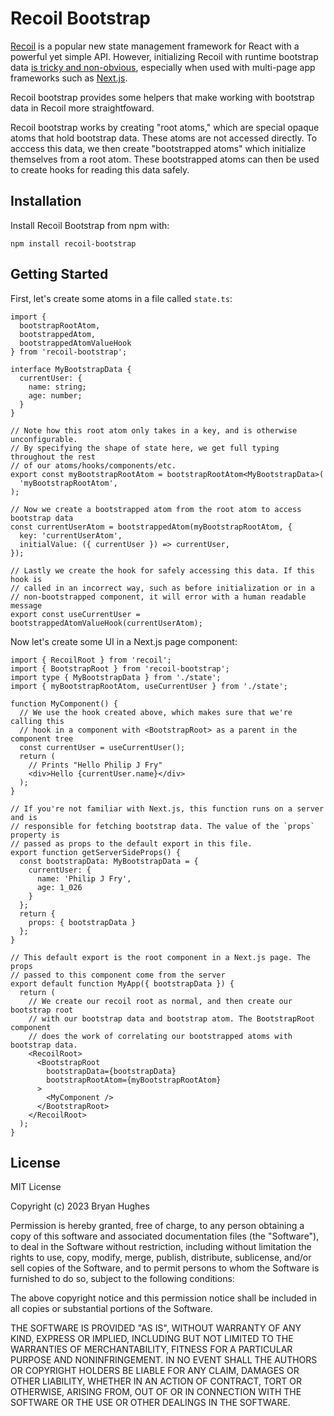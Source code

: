 # Recoil Bootstrap

[Recoil](https://recoiljs.org/) is a popular new state management framework for
React with a powerful yet simple API. However, initializing Recoil with runtime
bootstrap data [is tricky and
non-obvious](https://github.com/facebookexperimental/Recoil/issues/750),
especially when used with multi-page app frameworks such as
[Next.js](https://nextjs.org/).

Recoil bootstrap provides some helpers that make working with bootstrap data in
Recoil more straightfoward.

Recoil bootstrap works by creating "root atoms," which are special opaque atoms
that hold bootstrap data. These atoms are not accessed directly. To acccess this
data, we then create "bootstrapped atoms" which initialize themselves from a
root atom. These bootstrapped atoms can then be used to create hooks for reading
this data safely.

## Installation

Install Recoil Bootstrap from npm with:

```
npm install recoil-bootstrap
```

## Getting Started

First, let's create some atoms in a file called `state.ts`:

```tsx
import {
  bootstrapRootAtom,
  bootstrappedAtom,
  bootstrappedAtomValueHook
} from 'recoil-bootstrap';

interface MyBootstrapData {
  currentUser: {
    name: string;
    age: number;
  }
}

// Note how this root atom only takes in a key, and is otherwise unconfigurable.
// By specifying the shape of state here, we get full typing throughout the rest
// of our atoms/hooks/components/etc.
export const myBootstrapRootAtom = bootstrapRootAtom<MyBootstrapData>(
  'myBootstrapRootAtom',
);

// Now we create a bootstrapped atom from the root atom to access bootstrap data
const currentUserAtom = bootstrappedAtom(myBootstrapRootAtom, {
  key: 'currentUserAtom',
  initialValue: ({ currentUser }) => currentUser,
});

// Lastly we create the hook for safely accessing this data. If this hook is
// called in an incorrect way, such as before initialization or in a
// non-bootstrapped component, it will error with a human readable message
export const useCurrentUser = bootstrappedAtomValueHook(currentUserAtom);
```

Now let's create some UI in a Next.js page component:

```tsx
import { RecoilRoot } from 'recoil';
import { BootstrapRoot } from 'recoil-bootstrap';
import type { MyBootstrapData } from './state';
import { myBootstrapRootAtom, useCurrentUser } from './state';

function MyComponent() {
  // We use the hook created above, which makes sure that we're calling this
  // hook in a component with <BootstrapRoot> as a parent in the component tree
  const currentUser = useCurrentUser();
  return (
    // Prints "Hello Philip J Fry"
    <div>Hello {currentUser.name}</div>
  );
}

// If you're not familiar with Next.js, this function runs on a server and is
// responsible for fetching bootstrap data. The value of the `props` property is
// passed as props to the default export in this file.
export function getServerSideProps() {
  const bootstrapData: MyBootstrapData = {
    currentUser: {
      name: 'Philip J Fry',
      age: 1_026
    }
  };
  return {
    props: { bootstrapData }
  };
}

// This default export is the root component in a Next.js page. The props
// passed to this component come from the server
export default function MyApp({ bootstrapData }) {
  return (
    // We create our recoil root as normal, and then create our bootstrap root
    // with our bootstrap data and bootstrap atom. The BootstrapRoot component
    // does the work of correlating our bootstrapped atoms with bootstrap data.
    <RecoilRoot>
      <BootstrapRoot
        bootstrapData={bootstrapData}
        bootstrapRootAtom={myBootstrapRootAtom}
      >
        <MyComponent />
      </BootstrapRoot>
    </RecoilRoot>
  );
}
```

## License

MIT License

Copyright (c) 2023 Bryan Hughes

Permission is hereby granted, free of charge, to any person obtaining a copy
of this software and associated documentation files (the "Software"), to deal
in the Software without restriction, including without limitation the rights
to use, copy, modify, merge, publish, distribute, sublicense, and/or sell
copies of the Software, and to permit persons to whom the Software is
furnished to do so, subject to the following conditions:

The above copyright notice and this permission notice shall be included in all
copies or substantial portions of the Software.

THE SOFTWARE IS PROVIDED "AS IS", WITHOUT WARRANTY OF ANY KIND, EXPRESS OR
IMPLIED, INCLUDING BUT NOT LIMITED TO THE WARRANTIES OF MERCHANTABILITY,
FITNESS FOR A PARTICULAR PURPOSE AND NONINFRINGEMENT. IN NO EVENT SHALL THE
AUTHORS OR COPYRIGHT HOLDERS BE LIABLE FOR ANY CLAIM, DAMAGES OR OTHER
LIABILITY, WHETHER IN AN ACTION OF CONTRACT, TORT OR OTHERWISE, ARISING FROM,
OUT OF OR IN CONNECTION WITH THE SOFTWARE OR THE USE OR OTHER DEALINGS IN THE
SOFTWARE.
